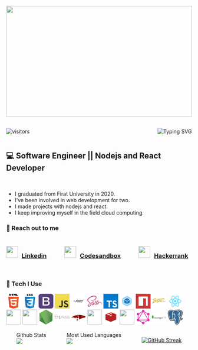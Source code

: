 <p>
<img src="https://media.giphy.com/media/MGdfeiKtEiEPS/giphy.gif" width="100%"  height="300"> 
</p>

<div style="display:flex;justify-content:space-between;">

![visitors](https://visitor-badge.laobi.icu/badge?page_id=muratcayir.muratcayir)


![Typing SVG](https://readme-typing-svg.herokuapp.com?color=03A062&center=true&vCenter=true&width=600&lines=Hi+Guys%2C;I'm+Murat%2C;I'm+a+Software+Engineer.;)


</div>

## :computer: Software Engineer || Nodejs and React Developer

<br/>

- I graduated from Firat University in 2020.
- I've been involved in web development for two.
- I made projects with nodejs and react.
- I keep improving myself in the field cloud computing.
  <br/>

### :pushpin: Reach out to me

<div class="social"  style="display:flex;justify-content:space-between;">

### <img  height="32" width="32" src="https://unpkg.com/simple-icons@v5/icons/linkedin.svg" /><span style="margin:10px;">[Linkedin]</span>

### <img  height="32" width="32" src="https://unpkg.com/simple-icons@v5/icons/codesandbox.svg" /><span style="margin:10px;">[Codesandbox]</span>

### <img  height="32" width="32" src="https://unpkg.com/simple-icons@v5/icons/hackerrank.svg" /><span style="margin:10px;">[Hackerrank]</span>

 </div>

[linkedin]: https://www.linkedin.com/in/muratcayir23/
[codesandbox]: https://codesandbox.io/u/muratcayir
[hackerrank]: https://www.hackerrank.com/muratcayir

<br/>

### :pushpin: Tech I Use

<div>
<img  width="40px" height="40px" src="https://raw.githubusercontent.com/github/explore/80688e429a7d4ef2fca1e82350fe8e3517d3494d/topics/html/html.png">
<img  width="40px" height="40px" src="https://raw.githubusercontent.com/github/explore/80688e429a7d4ef2fca1e82350fe8e3517d3494d/topics/css/css.png">
<img  width="40px" height="40px" src="https://raw.githubusercontent.com/github/explore/80688e429a7d4ef2fca1e82350fe8e3517d3494d/topics/bootstrap/bootstrap.png">
<img width="40px" height="40px" src="https://raw.githubusercontent.com/github/explore/80688e429a7d4ef2fca1e82350fe8e3517d3494d/topics/javascript/javascript.png">
<img width="40px" height="40px" src="https://raw.githubusercontent.com/github/explore/80688e429a7d4ef2fca1e82350fe8e3517d3494d/topics/jquery/jquery.png">
<img  width="40px" height="40px" src="https://raw.githubusercontent.com/github/explore/80688e429a7d4ef2fca1e82350fe8e3517d3494d/topics/sass/sass.png">
<img  width="40px" height="40px" src="https://raw.githubusercontent.com/github/explore/80688e429a7d4ef2fca1e82350fe8e3517d3494d/topics/typescript/typescript.png">
<img  width="40px" height="40px" src="https://raw.githubusercontent.com/github/explore/80688e429a7d4ef2fca1e82350fe8e3517d3494d/topics/webpack/webpack.png">
<img  width="40px" height="40px" src="https://raw.githubusercontent.com/github/explore/80688e429a7d4ef2fca1e82350fe8e3517d3494d/topics/npm/npm.png">
<img  width="40px" height="40px" src="https://raw.githubusercontent.com/github/explore/80688e429a7d4ef2fca1e82350fe8e3517d3494d/topics/babel/babel.png">
<img width="40px" height="40px" src="https://raw.githubusercontent.com/github/explore/80688e429a7d4ef2fca1e82350fe8e3517d3494d/topics/react/react.png">
<img  width="40px" height="40px" src="https://avatars3.githubusercontent.com/u/16343502?v=3&s=200">
<img  width="40px" height="40px" src="https://avatars.githubusercontent.com/u/7658037?s=280&v=4">
<img  width="40px" height="40px" src="https://raw.githubusercontent.com/github/explore/80688e429a7d4ef2fca1e82350fe8e3517d3494d/topics/nodejs/nodejs.png">
<img  width="40px" height="40px" src="https://raw.githubusercontent.com/github/explore/80688e429a7d4ef2fca1e82350fe8e3517d3494d/topics/express/express.png">
<img width="40px" height="40px"src="https://raw.githubusercontent.com/github/explore/80688e429a7d4ef2fca1e82350fe8e3517d3494d/topics/mongoose/mongoose.png">
<img  width="40px" height="40px" src="https://cdn.freebiesupply.com/logos/large/2x/socket-io-logo-png-transparent.png">
<img  width="40px" height="40px" src="https://raw.githubusercontent.com/github/explore/80688e429a7d4ef2fca1e82350fe8e3517d3494d/topics/redis/redis.png">
<img  width="40px" height="40px" src="https://avatars.githubusercontent.com/u/96669?s=280&v=4">
<img  width="40px" height="40px" src="https://raw.githubusercontent.com/github/explore/80688e429a7d4ef2fca1e82350fe8e3517d3494d/topics/graphql/graphql.png">
<img  width="40px" height="40px" src="https://raw.githubusercontent.com/github/explore/80688e429a7d4ef2fca1e82350fe8e3517d3494d/topics/mongodb/mongodb.png">
<img width="40px" height="40px" src="https://raw.githubusercontent.com/github/explore/80688e429a7d4ef2fca1e82350fe8e3517d3494d/topics/postgresql/postgresql.png">
<br/><br/>
</div>

<div style="display:flex;justify-content:space-around;">
<div>
<summary>Github Stats</summary>
<img style="height:170px;"src="https://github-readme-stats.vercel.app/api?username=muratcayir&show_icons=true&theme=highcontrast"></div>
<div>
<summary>Most Used Languages</summary>
<img style="height:170px;" src="https://github-readme-stats.vercel.app/api/top-langs/?username=muratcayir&layout=compact">
</div>
<div style="height:170px;">

[![GitHub Streak](http://github-readme-streak-stats.herokuapp.com?user=ilkaay&theme=radical)](https://git.io/streak-stats)

</div>
</div>
